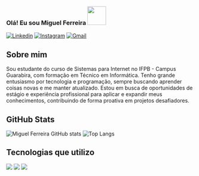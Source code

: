 ### Olá! Eu sou Miguel Ferreira <img src="https://i.pinimg.com/originals/10/eb/72/10eb72c98fd1c929607a6139e721b1e7.gif" height="50px" >
[![Linkedin](https://img.shields.io/badge/LinkedIn-0077B5?style=for-the-badge&logo=linkedin&logoColor=white)](https://www.linkedin.com/in/miguel-ferreira-05092b264/)
[![Instagram](https://img.shields.io/badge/Instagram-E4405F?style=for-the-badge&logo=instagram&logoColor=white)](https://www.instagram.com/miguelsfrds/)
[![Gmail](https://img.shields.io/badge/Gmail-D14836?style=for-the-badge&logo=gmail&logoColor=white)](miguelferreirads@gmail.com)

## Sobre mim
Sou estudante do curso de Sistemas para Internet no IFPB - Campus Guarabira, com formação em Técnico em Informática. Tenho grande entusiasmo por tecnologia e programação, sempre buscando aprender coisas novas e me manter atualizado. Estou em busca de oportunidades de estágio e experiência profissional para aplicar e expandir meus conhecimentos, contribuindo de forma proativa em projetos desafiadores.

## GitHub Stats
![Miguel Ferreira GitHub stats](https://github-readme-stats.vercel.app/api?username=Miguel-Ferreir4&show_icons=true&theme=dracula)
![Top Langs](https://github-readme-stats.vercel.app/api/top-langs/?username=Miguel-Ferreir4&size_weight=0.5&count_weight=0.5)

## Tecnologias que utilizo
<div style="display: inline_block">
  <img src="https://img.shields.io/badge/HTML5-E34F26?style=for-the-badge&logo=html5&logoColor=white">
  <img src="https://img.shields.io/badge/CSS3-1572B6?style=for-the-badge&logo=css3&logoColor=white">
  <img src="https://img.shields.io/badge/Python-14354C?style=for-the-badge&logo=python&logoColor=white">
</div>

